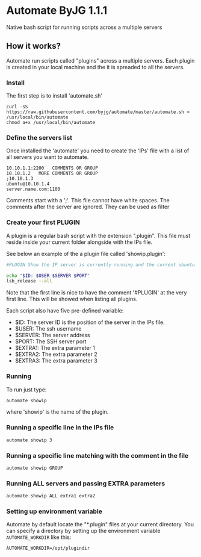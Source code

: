 # Automate ByJG 1.1.1

Native bash script for running scripts across a multiple servers

## How it works?

Automate run scripts called "plugins" across a multiple servers. 
Each plugin is created in your local machine and the it is spreaded to all the servers. 

### Install

The first step is to install 'automate.sh' 

```
curl -sS https://raw.githubusercontent.com/byjg/automate/master/automate.sh > /usr/local/bin/automate
chmod a+x /usr/local/bin/automate
```

### Define the servers list

Once installed the 'automate' you need to create the 'IPs' file with a list of all servers you want to automate. 

```
10.10.1.1:2200   COMMENTS OR GROUP
10.10.1.2   MORE COMMENTS OR GROUP
;10.10.1.3
ubuntu@10.10.1.4 
server.name.com:1100
```

Comments start with a ';'. This file cannot have white spaces. The comments after the server are ignored. 
They can be used as filter 

### Create your first PLUGIN

A plugin is a regular bash script with the extension ".plugin". This file must reside inside your current folder
alongside with the IPs file.

See below an example of the a plugin file called 'showip.plugin':

```bash
#PLUGIN Show the IP server is currently running and the current ubuntu version

echo "$ID: $USER $SERVER $PORT"
lsb_release --all
```

Note that the first line is nice to have the comment '#PLUGIN' at the very first line. This will be showed when listing all
plugins. 

Each script also have five pre-defined variable:
* $ID: The server ID is the position of the server in the IPs file.
* $USER: The ssh username
* $SERVER: The server address
* $PORT: The SSH server port
* $EXTRA1: The extra parameter 1
* $EXTRA2: The extra parameter 2
* $EXTRA3: The extra parameter 3

### Running

To run just type:

```bash
automate showip
```

where 'showip' is the name of the plugin.

### Running a specific line in the IPs file

```bash
automate showip 3
```

### Running a specific line matching with the comment in the file

```bash
automate showip GROUP
```

### Running ALL servers and passing EXTRA parameters

```bash
automate showip ALL extra1 extra2
```

### Setting up environment variable

Automate by default locate the "*.plugin" files at your current directory. You can specify a directory by setting up the
environment variable `AUTOMATE_WORKDIR` like this:

```
AUTOMATE_WORKDIR=/opt/plugindir
```

